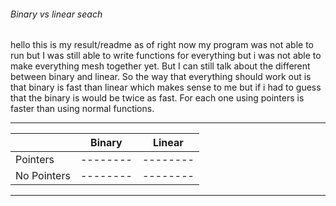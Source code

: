 ###### Binary vs linear seach

hello this is my result/readme as of right now my program was not able to run but
I was still able to write functions for everything but i was not able to make everything
mesh together yet. But I can still talk about the different between binary and linear.
So the way that everything should work out is that binary is fast than linear which
makes sense to me but if i had to guess that the binary is would be twice as fast.
For each one using pointers is faster than using normal functions.

-------------------------------
|           | Binary | Linear |
|-----------|--------|--------|
|  Pointers |--------|--------|
|No Pointers|--------|--------|
-------------------------------
